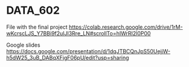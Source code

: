 # DATA_602

File with the final project
https://colab.research.google.com/drive/1rM-wKcrscLJS_Y7BBi9f2uIJl3Rre_LN#scrollTo=hIWrRI2l0P00

Google slides
https://docs.google.com/presentation/d/1dqJTBCQnJpS50UejjW-h5dW25_3uB_DABqXFjgF06pU/edit?usp=sharing
